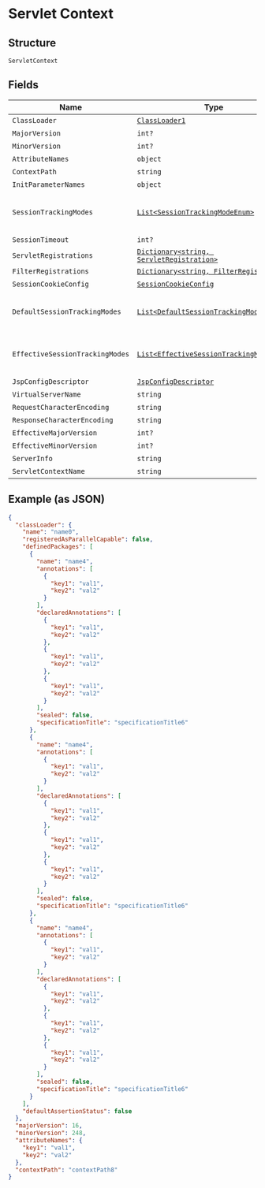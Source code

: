 
# Servlet Context

## Structure

`ServletContext`

## Fields

| Name | Type | Tags | Description |
|  --- | --- | --- | --- |
| `ClassLoader` | [`ClassLoader1`](../../doc/models/class-loader-1.md) | Optional | - |
| `MajorVersion` | `int?` | Optional | - |
| `MinorVersion` | `int?` | Optional | - |
| `AttributeNames` | `object` | Optional | - |
| `ContextPath` | `string` | Optional | - |
| `InitParameterNames` | `object` | Optional | - |
| `SessionTrackingModes` | [`List<SessionTrackingModeEnum>`](../../doc/models/session-tracking-mode-enum.md) | Optional | **Constraints**: *Unique Items Required* |
| `SessionTimeout` | `int?` | Optional | - |
| `ServletRegistrations` | [`Dictionary<string, ServletRegistration>`](../../doc/models/servlet-registration.md) | Optional | - |
| `FilterRegistrations` | [`Dictionary<string, FilterRegistration>`](../../doc/models/filter-registration.md) | Optional | - |
| `SessionCookieConfig` | [`SessionCookieConfig`](../../doc/models/session-cookie-config.md) | Optional | - |
| `DefaultSessionTrackingModes` | [`List<DefaultSessionTrackingModeEnum>`](../../doc/models/default-session-tracking-mode-enum.md) | Optional | **Constraints**: *Unique Items Required* |
| `EffectiveSessionTrackingModes` | [`List<EffectiveSessionTrackingModeEnum>`](../../doc/models/effective-session-tracking-mode-enum.md) | Optional | **Constraints**: *Unique Items Required* |
| `JspConfigDescriptor` | [`JspConfigDescriptor`](../../doc/models/jsp-config-descriptor.md) | Optional | - |
| `VirtualServerName` | `string` | Optional | - |
| `RequestCharacterEncoding` | `string` | Optional | - |
| `ResponseCharacterEncoding` | `string` | Optional | - |
| `EffectiveMajorVersion` | `int?` | Optional | - |
| `EffectiveMinorVersion` | `int?` | Optional | - |
| `ServerInfo` | `string` | Optional | - |
| `ServletContextName` | `string` | Optional | - |

## Example (as JSON)

```json
{
  "classLoader": {
    "name": "name0",
    "registeredAsParallelCapable": false,
    "definedPackages": [
      {
        "name": "name4",
        "annotations": [
          {
            "key1": "val1",
            "key2": "val2"
          }
        ],
        "declaredAnnotations": [
          {
            "key1": "val1",
            "key2": "val2"
          },
          {
            "key1": "val1",
            "key2": "val2"
          },
          {
            "key1": "val1",
            "key2": "val2"
          }
        ],
        "sealed": false,
        "specificationTitle": "specificationTitle6"
      },
      {
        "name": "name4",
        "annotations": [
          {
            "key1": "val1",
            "key2": "val2"
          }
        ],
        "declaredAnnotations": [
          {
            "key1": "val1",
            "key2": "val2"
          },
          {
            "key1": "val1",
            "key2": "val2"
          },
          {
            "key1": "val1",
            "key2": "val2"
          }
        ],
        "sealed": false,
        "specificationTitle": "specificationTitle6"
      },
      {
        "name": "name4",
        "annotations": [
          {
            "key1": "val1",
            "key2": "val2"
          }
        ],
        "declaredAnnotations": [
          {
            "key1": "val1",
            "key2": "val2"
          },
          {
            "key1": "val1",
            "key2": "val2"
          },
          {
            "key1": "val1",
            "key2": "val2"
          }
        ],
        "sealed": false,
        "specificationTitle": "specificationTitle6"
      }
    ],
    "defaultAssertionStatus": false
  },
  "majorVersion": 16,
  "minorVersion": 248,
  "attributeNames": {
    "key1": "val1",
    "key2": "val2"
  },
  "contextPath": "contextPath8"
}
```

